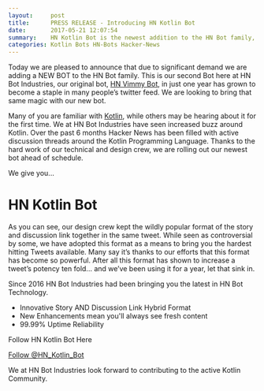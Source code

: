 ```yaml
---
layout:     post
title:      PRESS RELEASE - Introducing HN Kotlin Bot
date:       2017-05-21 12:07:54
summary:    HN Kotlin Bot is the newest addition to the HN Bot family, He's a friendly Bot who checks Hacker News every hour for stories on Kotlin
categories: Kotlin Bots HN-Bots Hacker-News
---
```


Today we are pleased to announce that due to significant demand we are adding a NEW BOT to the HN Bot family. This is our second Bot here at HN Bot Industries, our original bot, [HN Vimmy Bot](https://www.twitter.com/hn_vimmy_bot), in just one year has grown to become a staple in many people’s twitter feed. We are looking to bring that same magic with our new bot.

Many of you are familiar with [Kotlin](https://kotlinlang.org/), while others may be hearing about it for the first time. We at HN Bot Industries have seen increased buzz around Kotlin. Over the past 6 months Hacker News has been filled with active discussion threads around the Kotlin Programming Language. Thanks to the hard work of our technical and design crew, we are rolling out our newest bot ahead of schedule.

We give you...

# HN Kotlin Bot

As you can see, our design crew kept the wildly popular format of the story and discussion link together in the same tweet. While seen as controversial by some, we have adopted this format as a means to bring you the hardest hitting Tweets available. Many say it’s thanks to our efforts that this format has become so powerful. After all this format has shown to increase a tweet’s potency ten fold... and we’ve been using it for a year, let that sink in.

Since 2016 HN Bot Industries had been bringing you the latest in HN Bot Technology.

- Innovative Story AND Discussion Link Hybrid Format
- New Enhancements mean you'll always see fresh content
- 99.99% Uptime Reliability

Follow HN Kotlin Bot Here

<a href="https://twitter.com/HN_Kotlin_Bot" class="twitter-follow-button" data-show-count="false">Follow @HN_Kotlin_Bot</a><script async src="//platform.twitter.com/widgets.js" charset="utf-8"></script>

We at HN Bot Industries look forward to contributing to the active Kotlin Community.
